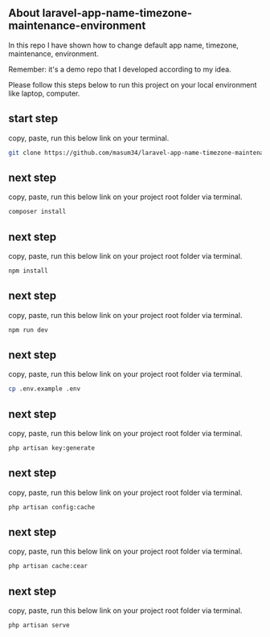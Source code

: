 ## About laravel-app-name-timezone-maintenance-environment

In this repo I have shown how to change default app name, timezone, maintenance, environment.

Remember: it's a demo repo that I developed according to my idea.

Please follow this steps below to run this project on your local environment like laptop, computer.

## start step

copy, paste, run this below link on your terminal.

```bash
git clone https://github.com/masum34/laravel-app-name-timezone-maintenance-environment.git
```

## next step

copy, paste, run this below link on your project root folder via terminal.

```bash
composer install
```

## next step

copy, paste, run this below link on your project root folder via terminal.

```bash
npm install
```

## next step

copy, paste, run this below link on your project root folder via terminal.

```bash
npm run dev
```

## next step

copy, paste, run this below link on your project root folder via terminal.

```bash
cp .env.example .env
```

## next step

copy, paste, run this below link on your project root folder via terminal.

```bash
php artisan key:generate
```

## next step

copy, paste, run this below link on your project root folder via terminal.

```bash
php artisan config:cache
```

## next step

copy, paste, run this below link on your project root folder via terminal.

```bash
php artisan cache:cear
```

## next step

copy, paste, run this below link on your project root folder via terminal.

```bash
php artisan serve
```